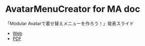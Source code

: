 # AvatarMenuCreator for MA doc

「Modular Avatarで着せ替えメニューを作ろう！」発表スライド

- [Web](https://narazaka.github.io/AvatarMenuCreatorForMA-doc/)
- [PDF](https://narazaka.github.io/AvatarMenuCreatorForMA-doc/index.pdf)
